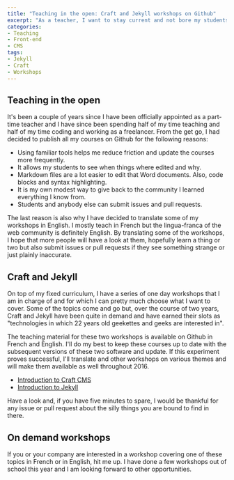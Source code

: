```yaml
---
title: "Teaching in the open: Craft and Jekyll workshops on Github"
excerpt: "As a teacher, I want to stay current and not bore my students with outdated technologies. Being a freelancer helps, but I believe teaching in the open can too. All my courses are available for free on Github, and I began translating some of them in English as an experiment."
categories:
- Teaching
- Front-end
- CMS
tags:
- Jekyll
- Craft
- Workshops
---
```


## Teaching in the open

It's been a couple of years since I have been officially appointed as a part-time teacher and I have since been spending half of my time teaching and half of my time coding and working as a freelancer. From the get go, I had decided to publish all my courses on Github for the following reasons:

- Using familiar tools helps me reduce friction and update the courses more frequently.
- It allows my students to see when things where edited and why.
- Markdown files are a lot easier to edit that Word documents. Also, code blocks and syntax highlighting.
- It is my own modest way to give back to the community I learned everything I know from.
- Students and anybody else can submit issues and pull requests.

The last reason is also why I have decided to translate some of my workshops in English. I mostly teach in French but the lingua-franca of the web community is definitely English. By translating some of the workshops, I hope that more people will have a look at them, hopefully learn a thing or two but also submit issues or pull requests if they see something strange or just plainly inaccurate.

## Craft and Jekyll

On top of my fixed curriculum, I have a series of one day workshops that I am in charge of and for which I can pretty much choose what I want to cover. Some of the topics come and go but, over the course of two years, Craft and Jekyll have been quite in demand and have earned their slots as "technologies in which 22 years old geekettes and geeks are interested in".

The teaching material for these two workshops is available on Github in French and English. I'll do my best to keep these courses up to date with the subsequent versions of these two software and update. If this experiment proves successful, I'll translate and other workshops on various themes and will make them available as well throughout 2016.

- [Introduction to Craft CMS](https://github.com/jeromecoupe/iad_craftcms_introduction)
- [Introduction to Jekyll](https://github.com/jeromecoupe/iad_jekyll_introduction)

Have a look and, if you have five minutes to spare, I would be thankful for any issue or pull request about the silly things you are bound to find in there.

## On demand workshops

If you or your company are interested in a workshop covering one of these topics in French or in English, hit me up. I have done a few workshops out of school this year and I am looking forward to other opportunities.
